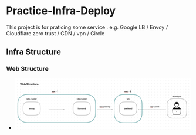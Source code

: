 # Practice-Infra-Deploy
This project is for praticing some service . e.g. Google LB / Envoy / Cloudflare zero trust / CDN / vpn / Circle


## Infra Structure

### Web Structure
- ![Frontend-Backend-Structure](./web-service/web-structure.png)